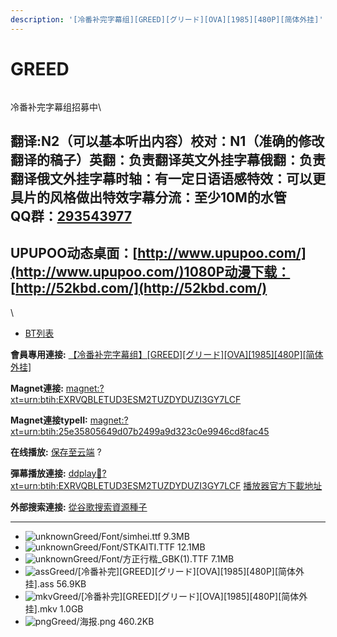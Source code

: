 ```yaml
---
description: '[冷番补完字幕组][GREED][グリード][OVA][1985][480P][简体外挂]'
---
```


# GREED



<figure><img src="https://s2.ax1x.com/2019/02/09/kUmYqO.png" alt=""><figcaption></figcaption></figure>

冷番补完字幕组招募中\



## &#x20;

翻译:N2（可以基本听出内容）**校对：N1（准确的修改翻译的稿子）英翻：负责翻译英文外挂字幕俄翻：负责翻译俄文外挂字幕时轴：有一定日语语感特效：可以更具片的风格做出特效字幕分流：至少10M的水管**\
**QQ群：**[**293543977**](http://jq.qq.com/?_wv=1027\&k=46bJVff)&#x20;
--------------------------------------------------------------------

## &#x20; &#x20;

&#x20;

## UPUPOO动态桌面：[http://www.upupoo.com/](http://www.upupoo.com/)1080P动漫下载： [http://52kbd.com/](http://52kbd.com/)

&#x20;

\


* [BT列表](https://share.dmhy.org/topics/view/510414_GREED_OVA_1985_480P.html#tabs-1)

**會員專用連接:** [【冷番补完字幕组】\[GREED\]\[グリード\]\[OVA\]\[1985\]\[480P\]\[简体外挂\]](https://dl.dmhy.org/2019/02/09/25e35805649d07b2499a9d323c0e9946cd8fac45.torrent)

**Magnet連接:** [magnet:?xt=urn:btih:EXRVQBLETUD3ESM2TUZDYDUZI3GY7LCF](https://magnet/?xt=urn:btih:EXRVQBLETUD3ESM2TUZDYDUZI3GY7LCF\&dn=\&tr=http%3A%2F%2F104.238.198.186%3A8000%2Fannounce\&tr=udp%3A%2F%2F104.238.198.186%3A8000%2Fannounce\&tr=http%3A%2F%2Ftracker.openbittorrent.com%3A80%2Fannounce\&tr=udp%3A%2F%2Ftracker3.itzmx.com%3A6961%2Fannounce\&tr=http%3A%2F%2Ftracker4.itzmx.com%3A2710%2Fannounce\&tr=http%3A%2F%2Ftracker.publicbt.com%3A80%2Fannounce\&tr=http%3A%2F%2Ftracker.prq.to%2Fannounce\&tr=http%3A%2F%2Fopen.acgtracker.com%3A1096%2Fannounce\&tr=https%3A%2F%2Ft-115.rhcloud.com%2Fonly_for_ylbud\&tr=http%3A%2F%2Fbtfile.sdo.com%3A6961%2Fannounce\&tr=http%3A%2F%2Fexodus.desync.com%3A6969%2Fannounce\&tr=http%3A%2F%2F121.14.98.151%3A9090%2Fannounce\&tr=http%3A%2F%2F173.254.204.71%3A1096%2Fannounce\&tr=http%3A%2F%2F188.190.120.74%3A80%2Fannounce\&tr=http%3A%2F%2F94.228.192.98%2Fannounce\&tr=http%3A%2F%2F95.68.246.30%3A80%2Fannounce\&tr=http%3A%2F%2Fanisaishuu.de%3A2710%2Fannounce)

**Magnet連接typeII:** [magnet:?xt=urn:btih:25e35805649d07b2499a9d323c0e9946cd8fac45](https://magnet/?xt=urn:btih:25e35805649d07b2499a9d323c0e9946cd8fac45)

**在线播放:** [保存至云端](https://mypikpak.com/drive/url-checker?url=magnet:?xt=urn:btih:25e35805649d07b2499a9d323c0e9946cd8fac45) ?

**彈幕播放連接:** [ddplay:magnet:?xt=urn:btih:EXRVQBLETUD3ESM2TUZDYDUZI3GY7LCF](ddplay:magnet:?xt=urn:btih:EXRVQBLETUD3ESM2TUZDYDUZI3GY7LCF\&dn=\&tr=http%3A%2F%2F104.238.198.186%3A8000%2Fannounce\&tr=udp%3A%2F%2F104.238.198.186%3A8000%2Fannounce\&tr=http%3A%2F%2Ftracker.openbittorrent.com%3A80%2Fannounce\&tr=udp%3A%2F%2Ftracker3.itzmx.com%3A6961%2Fannounce\&tr=http%3A%2F%2Ftracker4.itzmx.com%3A2710%2Fannounce\&tr=http%3A%2F%2Ftracker.publicbt.com%3A80%2Fannounce\&tr=http%3A%2F%2Ftracker.prq.to%2Fannounce\&tr=http%3A%2F%2Fopen.acgtracker.com%3A1096%2Fannounce\&tr=https%3A%2F%2Ft-115.rhcloud.com%2Fonly_for_ylbud\&tr=http%3A%2F%2Fbtfile.sdo.com%3A6961%2Fannounce\&tr=http%3A%2F%2Fexodus.desync.com%3A6969%2Fannounce\&tr=http%3A%2F%2F121.14.98.151%3A9090%2Fannounce\&tr=http%3A%2F%2F173.254.204.71%3A1096%2Fannounce\&tr=http%3A%2F%2F188.190.120.74%3A80%2Fannounce\&tr=http%3A%2F%2F94.228.192.98%2Fannounce\&tr=http%3A%2F%2F95.68.246.30%3A80%2Fannounce\&tr=http%3A%2F%2Fanisaishuu.de%3A2710%2Fannounce) [播放器官方下載地址](http://www.dandanplay.com/?from=dmhy)

**外部搜索連接:** [從谷歌搜索資源種子](https://www.google.com/search?oe=utf-8\&q=25e35805649d07b2499a9d323c0e9946cd8fac45)

***

* ![unknown](https://share.dmhy.org/images/icon/unknown.gif)Greed/Font/simhei.ttf 9.3MB
* ![unknown](https://share.dmhy.org/images/icon/unknown.gif)Greed/Font/STKAITI.TTF 12.1MB
* ![unknown](https://share.dmhy.org/images/icon/unknown.gif)Greed/Font/方正行楷\_GBK(1).TTF 7.1MB
* ![ass](https://share.dmhy.org/images/icon/ass.gif)Greed/\[冷番补完]\[GREED]\[グリード]\[OVA]\[1985]\[480P]\[简体外挂].ass 56.9KB
* ![mkv](https://share.dmhy.org/images/icon/mkv.gif)Greed/\[冷番补完]\[GREED]\[グリード]\[OVA]\[1985]\[480P]\[简体外挂].mkv 1.0GB
* ![png](https://share.dmhy.org/images/icon/png.gif)Greed/海报.png 460.2KB
